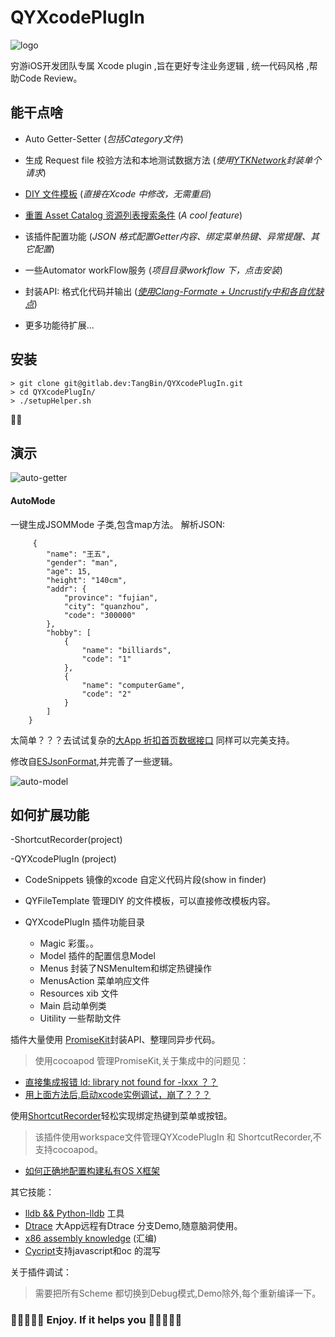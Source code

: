 # QYXcodePlugIn

![logo](http://gitlab.dev/TangBin/QYXcodePlugIn/raw/master/logo.png)

穷游iOS开发团队专属 Xcode plugin ,旨在更好专注业务逻辑 , 统一代码风格 ,帮助Code Review。

## 能干点啥
* Auto Getter-Setter   (*包括Category文件*)

* 生成 Request file 校验方法和本地测试数据方法  (*使用[YTKNetwork](https://github.com/yuantiku/YTKNetwork)封装单个请求*)

* [DIY 文件模板](./fileTemplte/creatFileTemplte.md)  (*直接在Xcode 中修改，无需重启*)

* [重置 Asset Catalog 资源列表搜索条件](./clearCalagoy/modifiedXcode.md) (*A cool feature*)

* 该插件配置功能  (*JSON 格式配置Getter内容、绑定菜单热键、异常提醒、其它配置*)

* 一些Automator workFlow服务 (*项目目录workflow 下，点击安装*)

* 封装API: 格式化代码并输出   (*[使用Clang-Formate + Uncrustify中和各自优缺点](./cfVSUncrustify/clangFormatAnduncrustify.md)*)

* 更多功能待扩展...


## 安装

    > git clone git@gitlab.dev:TangBin/QYXcodePlugIn.git
	> cd QYXcodePlugIn/
	> ./setupHelper.sh
	
🍻🍻

## 演示
![auto-getter](http://gitlab.dev/TangBin/QYXcodePlugIn/raw/master/auto-getter.gif)

#### AutoMode
一键生成JSOMMode 子类,包含map方法。
解析JSON:
		
		 {
		    "name": "王五",
		    "gender": "man",
		    "age": 15,
		    "height": "140cm",
		    "addr": {
		        "province": "fujian",
		        "city": "quanzhou",
		        "code": "300000"
		    },
		    "hobby": [
		        {
		            "name": "billiards",
		            "code": "1"
		        },
		        {
		            "name": "computerGame",
		            "code": "2"
		        }
		    ]
		}
太简单？？？去试试复杂的[大App 折扣首页数据接口](https://github.com/qyer-inc/qyer_doc/wiki/QYER-API-DISCOUNT-ZK-DISCOUNT-INDEX)
同样可以完美支持。

修改自[ESJsonFormat](https://github.com/EnjoySR/ESJsonFormat-Xcode),并完善了一些逻辑。
		
![auto-model](http://gitlab.dev/TangBin/QYXcodePlugIn/raw/master/auto-model.gif)
## 如何扩展功能

-ShortcutRecorder(project)
 
-QYXcodePlugIn (project)
 
 * CodeSnippets    镜像的xcode 自定义代码片段(show in finder)
 * QYFileTemplate  管理DIY 的文件模板，可以直接修改模板内容。
 * QYXcodePlugIn   插件功能目录
 
   * Magic 彩蛋。。
   * Model 插件的配置信息Model
   * Menus 封装了NSMenuItem和绑定热键操作
   * MenusAction 菜单响应文件
   * Resources xib 文件
   * Main 启动单例类
   * Uitility 一些帮助文件
 
 
 插件大量使用 [PromiseKit](./promiseKit.md)封装API、整理同异步代码。
 
 > 使用cocoapod 管理PromiseKit,关于集成中的问题见：
 - [直接集成报错 ld: library not found for -lxxx ？？](http://stackoverflow.com/questions/32540495/xcode-plugin-template-cocoapods)
 - [用上面方法后,启动xcode实例调试，崩了？？？](https://github.com/XVimProject/XVim/issues/628)
 
 使用[ShortcutRecorder](https://github.com/Kentzo/ShortcutRecorder)轻松实现绑定热键到菜单或按钮。
 
 > 该插件使用workspace文件管理QYXcodePlugIn 和 ShortcutRecorder,不支持cocoapod。
 - [如何正确地配置构建私有OS X框架](http://jaanus.com/how-to-correcty-configure-building-private-slash-embeddable-os-x-frameworks/)

 其它技能：
 
 - [lldb && Python-lldb](http://www.raywenderlich.com/?s=lldb) 工具
 - [Dtrace](https://www.objc.io/issues/19-debugging/dtrace/) 大App远程有Dtrace 分支Demo,随意脑洞使用。
 - [x86 assembly knowledge](https://www.mikeash.com/pyblog/friday-qa-2011-12-16-disassembling-the-assembly-part-1.html) (汇编)
 - [Cycript](http://www.cycript.org/)支持javascript和oc 的混写
 
 
 关于插件调试：
 > 需要把所有Scheme 都切换到Debug模式,Demo除外,每个重新编译一下。 
 
###  🍻🍻🍻🍻🍻  Enjoy. If it helps you  🎉🎉🎉🎉🎉